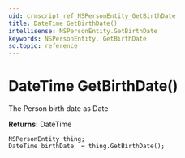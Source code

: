 ```yaml
---
uid: crmscript_ref_NSPersonEntity_GetBirthDate
title: DateTime GetBirthDate()
intellisense: NSPersonEntity.GetBirthDate
keywords: NSPersonEntity, GetBirthDate
so.topic: reference
---
```


# DateTime GetBirthDate()

The Person birth date as Date

**Returns:** DateTime

```crmscript
NSPersonEntity thing;
DateTime birthDate  = thing.GetBirthDate();
```

